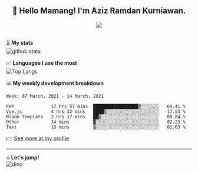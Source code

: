 <h2 align="center">👋 Hello Mamang! I'm Aziz Ramdan Kurniawan.</h2>  
<p align="center">
  <img src="https://komarev.com/ghpvc/?username=azizramdan"> <br><br>
</p>
    
⏳ **My stats**  
![github stats](https://github-readme-stats.vercel.app/api?username=azizramdan&show_icons=true&count_private=true&title_color=000&hide_border=true&hide_title=true)  

📈 **Languages I use the most**  
![Top Langs](https://github-readme-stats.vercel.app/api/top-langs/?username=azizramdan&layout=compact&langs_count=6&hide=tsql&hide_border=true&hide_title=true&exclude_repo=Futsal-Go,Futsal-Go-Admin,Sistem-Informasi-Sensus-Harian-Rawat-Inap)  

📊 **My weekly development breakdown**
<!--START_SECTION:waka-->
```text
Week: 07 March, 2021 - 14 March, 2021

PHP              17 hrs 57 mins  █████████████████▒░░░░░░░   69.41 % 
Vue.js           4 hrs 32 mins   ████▒░░░░░░░░░░░░░░░░░░░░   17.53 % 
Blade Template   2 hrs 17 mins   ██▒░░░░░░░░░░░░░░░░░░░░░░   08.84 % 
Other            34 mins         ▓░░░░░░░░░░░░░░░░░░░░░░░░   02.23 % 
Text             15 mins         ▒░░░░░░░░░░░░░░░░░░░░░░░░   01.03 % 
```
<!--END_SECTION:waka-->
👉 [See more at my profile](https://wakatime.com/@azizramdan)
***
🔝 **Let's jump!**  
![dino](https://raw.githubusercontent.com/azizramdan/azizramdan/master/dino.gif)  
